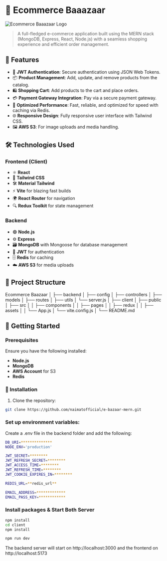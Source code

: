 # 🛒 Ecommerce Baaazaar

![Ecommerce Baaazaar Logo](https://i.pinimg.com/originals/c8/51/e1/c851e1918e356d0bfdcd090fb2c2332c.jpg)

> A full-fledged e-commerce application built using the MERN stack (MongoDB, Express, React, Node.js) with a seamless shopping experience and efficient order management.

## 🌟 Features

-   🔐 **JWT Authentication**: Secure authentication using JSON Web Tokens.
-   📦 **Product Management**: Add, update, and remove products from the catalog.
-   🛍️ **Shopping Cart**: Add products to the cart and place orders.
-   💳 **Payment Gateway Integration**: Pay via a secure payment gateway.
-   🚀 **Optimized Performance**: Fast, reliable, and optimized for speed with caching via Redis.
-   🌐 **Responsive Design**: Fully responsive user interface with Tailwind CSS.
-   🖼️ **AWS S3**: For image uploads and media handling.

## 🛠️ Technologies Used

### **Frontend (Client)**

-   ⚛️ **React**
-   🎨 **Tailwind CSS**
-   🛠️ **Material Tailwind**
-   ⚡ **Vite** for blazing fast builds
-   🌍 **React Router** for navigation
-   🔍 **Redux Toolkit** for state management

### **Backend**

-   🟢 **Node.js**
-   ⚙️ **Express**
-   🗃️ **MongoDB** with Mongoose for database management
-   🔐 **JWT** for authentication
-   🗄️ **Redis** for caching
-   ☁️ **AWS S3** for media uploads

## 📂 Project Structure

Ecommerce Baazaar │ ├── backend │ ├── config │ ├── controllers │ ├── models │ ├── routes │ ├── utils │ └── server.js │ ├── client │ ├── public │ ├── src │ │ ├── components │ │ ├── pages │ │ ├── redux │ │ ├── assets │ │ └── App.js │ └── vite.config.js │ └── README.md

## 🚀 Getting Started

### Prerequisites

Ensure you have the following installed:

-   **Node.js**
-   **MongoDB**
-   **AWS Account** for S3
-   **Redis**

### 🔧 Installation

1. Clone the repository:

```bash
git clone https://github.com/naimatofficial/e-bazaar-mern.git
```

### **Set up environment variables:**

Create a .env file in the backend folder and add the following:

```bash
DB_URI=**************
NODE_ENV='production'

JWT_SECRET=********
JWT_REFRESH_SECRET=********
JWT_ACCESS_TIME=********
JWT_REFRESH_TIME=********
JWT_COOKIE_EXPIRES_IN=********

REDIS_URL=**redis_url**

EMAIL_ADDRESS=*************
EMAIL_PASS_KEY=************
```

### **Install packages & Start Both Server**

```bash
npm install
cd client
npm install
```

```bash
npm run dev
```

The backend server will start on http://localhost:3000 and the frontend on http://localhost:5173
